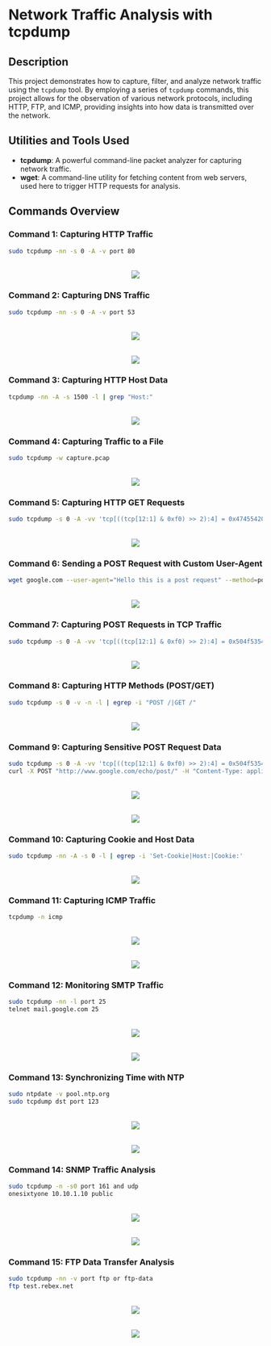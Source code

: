 # Network Traffic Analysis with tcpdump

## Description
This project demonstrates how to capture, filter, and analyze network traffic using the `tcpdump` tool. By employing a series of `tcpdump` commands, this project allows for the observation of various network protocols, including HTTP, FTP, and ICMP, providing insights into how data is transmitted over the network.

## Utilities and Tools Used
- **tcpdump**: A powerful command-line packet analyzer for capturing network traffic.
- **wget**: A command-line utility for fetching content from web servers, used here to trigger HTTP requests for analysis.

## Commands Overview

### Command 1: Capturing HTTP Traffic
```bash
sudo tcpdump -nn -s 0 -A -v port 80
```
<p align="center"> <br/> <img src="https://imgur.com/vtApS9V.png"/><br /> </p>

### Command 2: Capturing DNS Traffic
```bash
sudo tcpdump -nn -s 0 -A -v port 53
```
<p align="center"> <br/> <img src="https://imgur.com/9iMMxmI.png"/><br /> </p>
<p align="center"> <br/> <img src="https://imgur.com/vHqE0bc.png"/><br /> </p>

### Command 3: Capturing HTTP Host Data
```bash
tcpdump -nn -A -s 1500 -l | grep "Host:"
```
<p align="center"> <br/> <img src="https://imgur.com/GlRfI6S.png"/><br /> </p>

### Command 4: Capturing Traffic to a File
```bash
sudo tcpdump -w capture.pcap
```
<p align="center"> <br/> <img src="https://imgur.com/5EVqmZp.png"/><br /> </p>

### Command 5: Capturing HTTP GET Requests
```bash
sudo tcpdump -s 0 -A -vv 'tcp[((tcp[12:1] & 0xf0) >> 2):4] = 0x47455420'
```
<p align="center"> <br/> <img src="https://imgur.com/M8hOTaN.png"/><br /> </p>

### Command 6: Sending a POST Request with Custom User-Agent
```bash
wget google.com --user-agent="Hello this is a post request" --method=post
```
<p align="center"> <br/> <img src="https://imgur.com/N1u6xej.png"/><br /> </p>

### Command 7: Capturing POST Requests in TCP Traffic
```bash
sudo tcpdump -s 0 -A -vv 'tcp[((tcp[12:1] & 0xf0) >> 2):4] = 0x504f5354'
```
<p align="center"> <br/> <img src="https://imgur.com/tiVSPcS.png"/><br /> </p>

### Command 8: Capturing HTTP Methods (POST/GET)
```bash
sudo tcpdump -s 0 -v -n -l | egrep -i "POST /|GET /"
```
<p align="center"> <br/> <img src="https://imgur.com/wsLgSEw.png"/><br /> </p>

### Command 9: Capturing Sensitive POST Request Data
```bash
sudo tcpdump -s 0 -A -vv 'tcp[((tcp[12:1] & 0xf0) >> 2):4] = 0x504f5354'
curl -X POST "http://www.google.com/echo/post/" -H "Content-Type: application/json" -d '{"username":"KavyaSeeramsetty", "password":"Kavya@2025"}' --user "login:password"
```
<p align="center"> <br/> <img src="https://imgur.com/AONDTks.png"/><br /> </p>
<p align="center"> <br/> <img src="https://imgur.com/IKSF2pw.png"/><br /> </p>

### Command 10: Capturing Cookie and Host Data
```bash
sudo tcpdump -nn -A -s 0 -l | egrep -i 'Set-Cookie|Host:|Cookie:'
```
<p align="center"> <br/> <img src="https://imgur.com/KRvwq9x.png"/><br /> </p>

### Command 11: Capturing ICMP Traffic
```bash
tcpdump -n icmp
```
<p align="center"> <br/> <img src="https://imgur.com/V7xeVw8.png"/><br /> </p>
<p align="center"> <br/> <img src="https://imgur.com/xscAfmz.png"/><br /> </p>

### Command 12: Monitoring SMTP Traffic
```bash
sudo tcpdump -nn -l port 25
telnet mail.google.com 25
```
<p align="center"> <br/> <img src="https://imgur.com/qjkCcTI.png"/><br /> </p>
<p align="center"> <br/> <img src="https://imgur.com/efhTfHu.png"/><br /> </p>

### Command 13: Synchronizing Time with NTP
```bash
sudo ntpdate -v pool.ntp.org
sudo tcpdump dst port 123
```
<p align="center"> <br/> <img src="https://imgur.com/dvW8hkZ.png"/><br /> </p>
<p align="center"> <br/> <img src="https://imgur.com/ECvKzeb.png"/><br /> </p>

### Command 14: SNMP Traffic Analysis
```bash
sudo tcpdump -n -s0 port 161 and udp
onesixtyone 10.10.1.10 public
```
<p align="center"> <br/> <img src="https://imgur.com/N0wirPi.png"/><br /> </p>
<p align="center"> <br/> <img src="https://imgur.com/b61by1P.png"/><br /> </p>

### Command 15: FTP Data Transfer Analysis
```bash
sudo tcpdump -nn -v port ftp or ftp-data
ftp test.rebex.net
```
<p align="center"> <br/> <img src="https://imgur.com/uSZpIS8.png"/><br /> </p>
<p align="center"> <br/> <img src="https://imgur.com/iXiSuUM.png"/><br /> </p>
